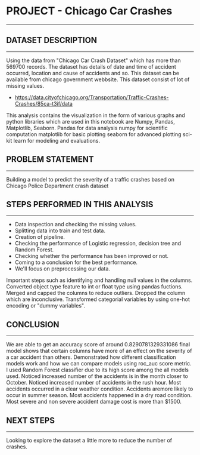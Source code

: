 # PROJECT - Chicago Car Crashes
_____________________________________________________________________________________________________________

## DATASET DESCRIPTION
______________________________________________________________________________________________________________
Using the data from "Chicago Car Crash Dataset" which has  more than 569700 records. The dataset has details of date and time of accident occurred, location and cause of accidents and so. This dataset can be available from chicago government webbsite. This dataset consist of lot of missing values.
- https://data.cityofchicago.org/Transportation/Traffic-Crashes-Crashes/85ca-t3if/data

This analysis contains the visualization in the form of various graphs and python libraries which are used in this notebook are Numpy, Pandas, Matplotlib, Seaborn. Pandas for data analysis numpy for scientific computation matplotlib for basic plotting seaborn for advanced plotting sci-kit learn for modeling and evaluations.

## PROBLEM STATEMENT
________________________________________________________________________________________________________________
Building a model to predict the severity of a traffic crashes based on Chicago Police Department crash dataset

## STEPS PERFORMED IN THIS ANALYSIS
_________________________________________________________________________________________________________________
- Data inspection and checking the missing values.
- Splitting data into train and test data.
- Creation of pipeline.
- Checking the performance of Logistic regression, decision tree and Random Forest.
- Checking whether the performance has been improved or not.
- Coming to a conclusion for the best performance.
- We'll focus on preprocessing our data.

Important steps such as identifying and handling null values in the columns. Converted object type feature to int or float type using pandas fuctions. Merged and capped the columns to reduce outliers. Dropped the column which are inconclusive. Transformed categorial variables by using one-hot encoding or "dummy variables".

## CONCLUSION
________________________________________________________________________________________________________________
We are able to get an accuracy score of around 0.8290781329331086 final model shows that certain columns have more of an effect on the severity of a car accident than others. Demonstrated how different classification models work and how we can compare models using roc_auc score metric. I used Random Forest classifier due to its high score among the all models used.
Noticed increased number of the accidents is in the month closer to  October. Noticed increased number of accidents in the rush hour. Most accidents occurred in a clear weather condition. Accidents aremore likely to occur in summer season. Most accidents happened in a dry road condition. Most severe and non severe accident damage cost is more than $1500.

## NEXT STEPS
_______________________________________________________________________________________________________________
Looking to explore the dataset a little more to reduce the number of crashes.
